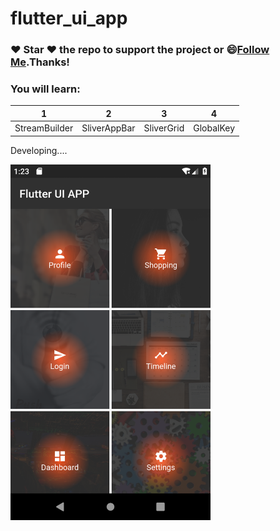 # flutter_ui_app

### :heart: Star :heart: the repo to support the project or :smile:[Follow Me](https://github.com/nb312).Thanks!

### You will learn: 
1 | 2 | 3 | 4 
--- | --- | --- | ---
StreamBuilder | SliverAppBar| SliverGrid | GlobalKey 
Developing....


<img src="./doc/home_page.png" width="320"/>


